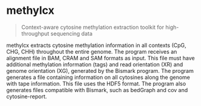 # methylcx

> Context-aware cytosine methylation extraction toolkit for high-throughput sequencing data

methylcx extracts cytosine methylation information in all contexts (CpG, CHG, CHH) throughout the entire genome. The program receives an alignment file in BAM, CRAM and SAM formats as input. This file must have additional methylation information (tags) and read orientation (XR) and genome orientation (XG), generated by the Bismark program. The program generates a file containing information on all cytosines along the genome with tape information. This file uses the HDF5 format. The program also generates files compatible with Bismark, such as bedGraph and cov and cytosine-report.
